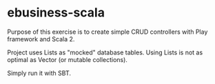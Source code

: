 # ebusiness-scala

Purpose of this exercise is to create simple CRUD controllers with Play framework and Scala 2.

Project uses Lists as "mocked" database tables.
Using Lists is not as optimal as Vector (or mutable collections).

Simply run it with SBT.